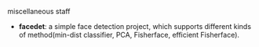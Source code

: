 miscellaneous staff

* __facedet__: a simple face detection project, which supports different kinds of method(min-dist classifier, PCA, Fisherface, efficient Fisherface).
